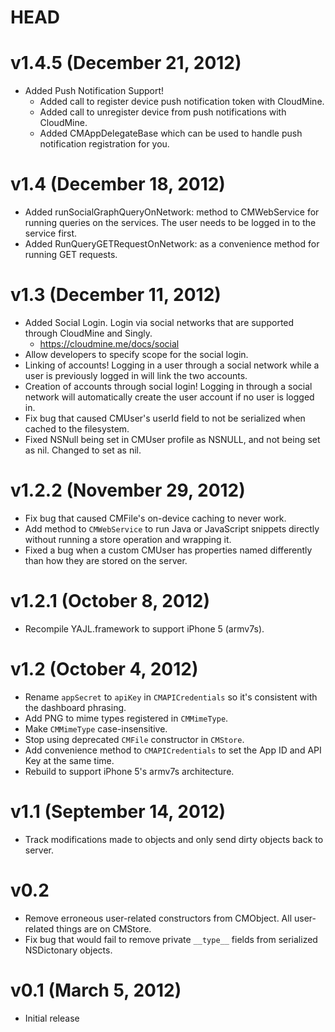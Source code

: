 HEAD
=====


v1.4.5 (December 21, 2012)
======
* Added Push Notification Support!
  * Added call to register device push notification token with CloudMine.
  * Added call to unregister device from push notifications with CloudMine.
  * Added CMAppDelegateBase which can be used to handle push notification registration for you.

v1.4 (December 18, 2012)
======
* Added runSocialGraphQueryOnNetwork: method to CMWebService for running queries on the services. The user needs to be logged in to the service first.
* Added RunQueryGETRequestOnNetwork: as a convenience method for running GET requests.


v1.3 (December 11, 2012)
=====
* Added Social Login. Login via social networks that are supported through CloudMine and Singly.
  * https://cloudmine.me/docs/social
* Allow developers to specify scope for the social login.
* Linking of accounts! Logging in a user through a social network while a user is previously logged in will link the two accounts.
* Creation of accounts through social login! Logging in through a social network will automatically create the user account if no user is logged in.
* Fix bug that caused CMUser's userId field to not be serialized when cached to the filesystem.
* Fixed NSNull being set in CMUser profile as NSNULL, and not being set as nil. Changed to set as nil.

v1.2.2 (November 29, 2012)
=====
* Fix bug that caused CMFile's on-device caching to never work.
* Add method to `CMWebService` to run Java or JavaScript snippets directly without running a store operation and wrapping it.
* Fixed a bug when a custom CMUser has properties named differently than how they are stored on the server.


v1.2.1 (October 8, 2012)
======
* Recompile YAJL.framework to support iPhone 5 (armv7s).


v1.2 (October 4, 2012)
=======
* Rename `appSecret` to `apiKey` in `CMAPICredentials` so it's consistent with the dashboard phrasing.
* Add PNG to mime types registered in `CMMimeType`.
* Make `CMMimeType` case-insensitive.
* Stop using deprecated `CMFile` constructor in `CMStore`.
* Add convenience method to `CMAPICredentials` to set the App ID and API Key at the same time.
* Rebuild to support iPhone 5's armv7s architecture.

v1.1 (September 14, 2012)
======
* Track modifications made to objects and only send dirty objects back to server.

v0.2
======
* Remove erroneous user-related constructors from CMObject. All user-related things are on CMStore.
* Fix bug that would fail to remove private `__type__` fields from serialized NSDictonary objects.

v0.1 (March 5, 2012)
======
* Initial release
